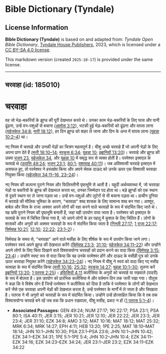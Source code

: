# Bible Dictionary (Tyndale)

## License Information

**Bible Dictionary (Tyndale)** is based on and adapted from: _Tyndale Open Bible Dictionary_, [Tyndale House Publishers](https://tyndaleopenresources.com/), 2023, which is licensed under a [CC BY-SA 4.0 license](https://creativecommons.org/licenses/by-sa/4.0/legalcode.en).

This markdown version (created `2025-10-17`) is provided under the same license.



--------------------------------

## चरवाहा (id: 185010)

चरवाहा
======

वह जो भेड़\-बकरियों के झुण्ड की पूरी देखभाल करते थे। उनका काम भेड़\-बकरियों के लिए घास और पानी ढूंढना, उन्हें वन\-पशुओं से बचाना ([आमोस 3:12](https://ref.ly/Amos3:12)), भटकी हुई भेड़\-बकरियों को ढूंढना और वापस लाना ([यहेजकेल 34:8](https://ref.ly/Ezek34:8); [मत्ती 18:12](https://ref.ly/Matt18:12)), हर दिन झुण्ड को बाहर ले जाना और दिन के अन्त में वापस लाना ([यूहन्ना 10:2–4](https://ref.ly/John10:2-John10:4)) था।

नए नियम में चरवाहे और उनकी भेड़ों का चित्रण महत्वपूर्ण है। यीशु अच्छे चरवाहे हैं जो अपनी भेड़ों के लिए अपना प्राण देते हैं ([मत्ती 18:10–14](https://ref.ly/Matt18:10-Matt18:14); [मरकुस 6:34](https://ref.ly/Mark6:34); [यूहन्ना 10](https://ref.ly/John10:1-John10:42); [इब्रानियों 13:20](https://ref.ly/Heb13:20))। चरवाहे और झुण्ड की उपमा [भजन 23](https://ref.ly/Ps23:1-Ps23:6), [यहेजकेल 34](https://ref.ly/Ezek34:1-Ezek34:31), और [यूहन्ना 10](https://ref.ly/John10:1-John10:42) में समृद्ध रूप से व्यक्त होती है। परमेश्वर इस्राएल के चरवाहे थे ([उत्पत्ति 49:24](https://ref.ly/Gen49:24); [भजन 23:1](https://ref.ly/Ps23:1); [80:1](https://ref.ly/Ps80:1); [यशायाह 40:11](https://ref.ly/Isa40:11))। जब अविश्वासी चरवाहे इस्राएल में असफल हुए, तो परमेश्वर ने हस्तक्षेप किया और अपने सेवक दाऊद को उनके ऊपर एक विश्वासी चरवाहा नियुक्त किया ([यहेजकेल 34:11–16, 23–24](https://ref.ly/Ezek34:11-Ezek34:16))।

नए नियम की कल्पना पुराने नियम और फिलिस्तीनी पृष्ठभूमि से आती है। यहूदी अर्थव्यवस्था में, जो चरवाहा भेड़ों या बकरियों के झुण्ड की देखभाल करता था, उनका जिम्मेदार पद होता था। बड़े झुण्डों को एक स्थान से दूसरे स्थान पर ले जाना पड़ता था। उन्हें वन\-पशुओं और लुटेरों से भी बचाना पड़ता था। प्राचीन दुनिया में चरवाहे की मौलिक भूमिका के कारण, "चरवाहा" शब्द शासक के लिए सामान्य शब्द बन गया। अश्शूर, बाबेल और मिस्र के राजा अक्सर अपने लोगों की रक्षा करने वाले चरवाहों के रूप में संदर्भित किए जाते थे। यह छवि पुराने नियम की पृष्ठभूमि बनाती है, जहां यही उपयोग पाया जाता है। परमेश्वर को इस्राएल के चरवाहे के रूप में चित्रित किया गया है, जो अपने लोगों के हर पहलू में कुशल के लिए चिंतित हैं। लोगों के शासकों और अगुवों को अक्सर चरवाहों के रूप में संदर्भित किया जाता है ([गिनती 27:17](https://ref.ly/Num27:17); [1 राजा 22:17](https://ref.ly/1Kgs22:17); [यिर्मयाह 10:21](https://ref.ly/Jer10:21); [12:10](https://ref.ly/Jer12:10); [22:22](https://ref.ly/Jer22:22); [23:1–2](https://ref.ly/Jer23:1-Jer23:2))।

यिर्मयाह के समय से, "चरवाहा" आने वाले मसीहा के लिए शीर्षक के रूप में उपयोग किया जाने लगा। परमेश्वर स्वयं अपने झुण्ड की देखभाल करेंगे ([यिर्मयाह 23:3](https://ref.ly/Jer23:3); [31:10](https://ref.ly/Jer31:10); [यहेजकेल 34:11–22](https://ref.ly/Ezek34:11-Ezek34:22)) और उन्होंने अपने लोगों के लिए चिंता दिखाने वाले विश्वासयोग्य चरवाहों को प्रदान करने का वादा किया ([यिर्मयाह 3:15](https://ref.ly/Jer3:15); [23:4](https://ref.ly/Jer23:4))। उन्होंने स्पष्ट रूप से वादा किया कि वह उनके परमेश्वर होंगे और दाऊद के मसीही पुत्र को उनके ऊपर चरवाहा नियुक्त करेंगे ([यहेजकेल 34:23–24](https://ref.ly/Ezek34:23-Ezek34:24))। नए नियम में यीशु ने स्वयं को वादा किए गए मसीह चरवाहा के रूप में संदर्भित किया ([मत्ती 10:16](https://ref.ly/Matt10:16); [25:32](https://ref.ly/Matt25:32); [मरकुस 14:27](https://ref.ly/Mark14:27); [यूहन्ना 10:1–30](https://ref.ly/John10:1-John10:30); तुलना करें [इब्रानियों 13:20](https://ref.ly/Heb13:20); [1 पतरस 2:25](https://ref.ly/1Pet2:25))। [इफिसियों 4:11](https://ref.ly/Eph4:11) कलीसिया के अगुवों को चरवाहे या रखवाले (पादरी) के रूप में बोलता है। इस उपयोग को प्रारंभिक कलीसिया में और वर्तमान दिन तक जारी रखा गया। पौलुस ने कहा कि वे विशेष लोग हैं जिन्हें परमेश्वर ने कलीसिया को दिया है ताकि वे परमेश्वर के लोगों की देखभाल करें जैसे एक चरवाहा अपनी भेड़ों की देखभाल करता है, उन्हें परमेश्वर के मार्गों में ले जाता है और सिखाता है। पतरस ने भी अगुवों को चरवाहों के रूप में संदर्भित किया। उन्होंने उन्हें प्रोत्साहित किया कि वे तब तक विश्वासयोग्य चरवाहे बने रहें जब तक कि प्रधान रखवाला, यीशु मसीह, प्रकट न हों ([1 पतरस 5:1–4](https://ref.ly/1Pet5:1-1Pet5:4))।

* **Associated Passages:** GEN 49:24; NUM 27:17; 1KI 22:17; PSA 23:1; PSA 80:1; ISA 40:11; JER 3:15; JER 10:21; JER 12:10; JER 22:22; JER 23:3; JER 23:4; JER 31:10; EZK 34:8; AMO 3:12; MAT 10:16; MAT 18:12; MAT 25:32; MRK 6:34; MRK 14:27; EPH 4:11; HEB 13:20; 1PE 2:25; MAT 18:10–MAT 18:14; JHN 10:1–JHN 10:30; PSA 23:1–PSA 23:6; JHN 10:1–JHN 10:42; EZK 34:1–EZK 34:31; 1PE 5:1–1PE 5:4; JHN 10:2–JHN 10:4; EZK 34:11–EZK 34:16; EZK 34:23–EZK 34:24; JER 23:1–JER 23:2; EZK 34:11–EZK 34:22

